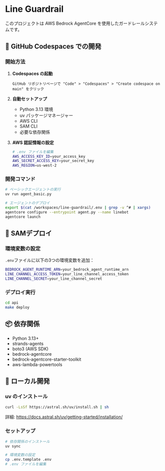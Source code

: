 # Line Guardrail

このプロジェクトは AWS Bedrock AgentCore を使用したガードレールシステムです。

## 🚀 GitHub Codespaces での開発

### 開始方法

1. **Codespaces の起動**

   ```
   GitHub リポジトリページで "Code" > "Codespaces" > "Create codespace on main" をクリック
   ```

2. **自動セットアップ**

   - Python 3.13 環境
   - uv パッケージマネージャー
   - AWS CLI
   - SAM CLI
   - 必要な依存関係

3. **AWS 認証情報の設定**
   ```bash
   # .env ファイルを編集
   AWS_ACCESS_KEY_ID=your_access_key
   AWS_SECRET_ACCESS_KEY=your_secret_key
   AWS_REGION=us-west-2
   ```

### 開発コマンド

```bash
# ベーシックエージェントの実行
uv run agent_basic.py

# エージェントのデプロイ
export $(cat /workspaces/line-guardrail/.env | grep -v ^# | xargs)
agentcore configure --entrypoint agent.py --name linebot
agentcore launch
```

## 🚀 SAMデプロイ

### 環境変数の設定
`.env`ファイルに以下の3つの環境変数を追加：
```bash
BEDROCK_AGENT_RUNTIME_ARN=your_bedrock_agent_runtime_arn
LINE_CHANNEL_ACCESS_TOKEN=your_line_channel_access_token
LINE_CHANNEL_SECRET=your_line_channel_secret
```

### デプロイ実行
```bash
cd api
make deploy
```

## 📦 依存関係

- Python 3.13+
- strands-agents
- boto3 (AWS SDK)
- bedrock-agentcore
- bedrock-agentcore-starter-toolkit
- aws-lambda-powertools

## 🔧 ローカル開発

### uv のインストール

```bash
curl -LsSf https://astral.sh/uv/install.sh | sh
```

詳細: https://docs.astral.sh/uv/getting-started/installation/

### セットアップ

```bash
# 依存関係のインストール
uv sync

# 環境変数の設定
cp .env.template .env
# .env ファイルを編集
```
